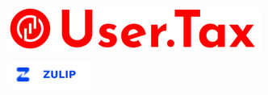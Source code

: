 [![ተጠቃሚ። ግብር](https://raw.githubusercontent.com/user-tax/user.tax-img/main/f/logo-txt.svg)](https://user.tax)

[![ዙሊፕ](https://raw.githubusercontent.com/user-tax/user.tax-img/main/f/Zulip.svg)](https://user-tax.zulipchat.com)